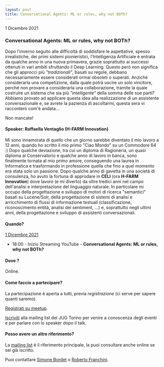 ```yaml
---
layout: post
title: Conversational Agents: ML or rules, why not BOTh?
---
```


1 Dicembre 2021

### Conversational Agents: ML or rules, why not BOTh?

Dopo l'inverno seguito alle difficoltà di soddisfare le aspettative, spesso irrealistiche, dei primi sistemi pionieristici, l'Intelligenza Artificiale è entrata da qualche anno in una nuova primavera, grazie soprattutto ai successi ottenuti in vari ambiti sfruttando il Deep Learning. 
Questo però non significa che gli approcci più _"tradizionali"_, basati su regole, debbano necessariamente essere considerati ormai obsoleti o superati. 
Anziché considerarla una competizione, dalla quale potrà uscire un solo vincitore, perché non provare a considerarla una collaborazione, tramite la quale costruire un sistema che sia più _"intelligente"_ della somma delle sue parti? 
Abbiamo provato ad applicare questa idea alla realizzazione di un assistente conversazionale e, se avrete la pazienza di ascoltarmi, questa sera vi racconterò com'è andata...

Non mancate!

#### Speaker: Raffaella Ventaglio (H-FARM Innovation)

Mi sono innamorata di quello che un giorno sarebbe diventato il mio lavoro a 12 anni, quando ho scritto il mio primo "Ciao Mondo" su un Commodore 64 :) 
Dopo qualche deviazione, tra cui un diploma di Ragioneria, un quasi diploma al Conservatorio e qualche anno di lavoro in banca, sono finalmente tornata al mio primo amore, conseguendo una laurea in Informatica e trasformando in professione quella che fino a quel momento era stata solo un passione. 
Dopo qualche anno di gavetta in una società di consulenza, ho avuto la fortuna di approdare in **CELI** (ora **H-FARM Innovation**) dove lavoro (e mi diverto) da oltre tredici anni nel campo dell'analisi e interpretazione del linguaggio naturale. 
In particolare mi occupo della progettazione e sviluppo di motori di ricerca "semantici" basati su Lucene/Solr, della progettazione di sistemi di analisi e arricchimento di flussi di informazione testuali (classificazione, riconoscimento entità, analisi del sentiment, ...) e, soprattutto negli ultimi anni, della progettazione e sviluppo di assistenti conversazionali.

#### Quando?

<u>1 Dicembre 2021</u>

* 18:00 - Inizio Streaming YouTube - **Conversational Agents: ML or rules, why not BOTh?**

#### Dove ?

Online.

#### Come faccio a partecipare?

La partecipazione è aperta a tutti, previa *registrazione* (ci serve per sapere quanti saremo).

[Registrati su meetup](https://www.meetup.com/JUGTorino/events/282383942/).

[Iscriviti](/subscribe/) alla mailing list del JUG Torino per venire a conoscenza degli eventi e per parlare con lo speaker dopo il talk.

#### Posso avere un altro riferimento?

La [mailing list](https://groups.yahoo.com/groups/it-torino-java-jug) è il riferimento principale, la puoi consultare anche online se sei già iscritto.

Puoi contattare [Simone Bordet](/people/simonebordet/) o [Roberto Franchini](/people/robertofranchini/).
